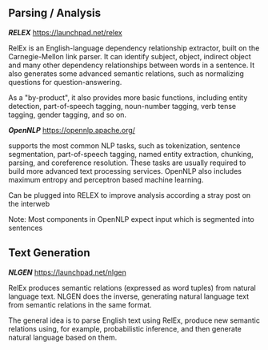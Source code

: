 

Parsing / Analysis
----------------

***RELEX***
https://launchpad.net/relex

RelEx is an English-language dependency relationship extractor, built on the Carnegie-Mellon 
link parser. It can identify subject, object, indirect object and many other dependency 
relationships between words in a sentence. It also generates some advanced semantic relations, 
such as normalizing questions for question-answering.

As a "by-product", it also provides more basic functions, including entity detection, 
part-of-speech tagging, noun-number tagging, verb tense tagging, gender tagging, and so on.



***OpenNLP***
https://opennlp.apache.org/

supports the most common NLP tasks, such as tokenization, sentence segmentation, part-of-speech 
tagging, named entity extraction, chunking, parsing, and coreference resolution. These tasks 
are usually required to build more advanced text processing services. OpenNLP also includes 
maximum entropy and perceptron based machine learning.

Can be plugged into RELEX to improve analysis according a stray post on the interweb

Note: Most components in OpenNLP expect input which is segmented into sentences
    

Text Generation
----------------------

***NLGEN***
https://launchpad.net/nlgen

RelEx produces semantic relations (expressed as word tuples) 
from natural language text. NLGEN does the inverse, generating natural language text from 
semantic relations in the same format.

The general idea is to parse English text using RelEx, produce new semantic relations using, 
for example, probabilistic inference, and then generate natural language based on them.